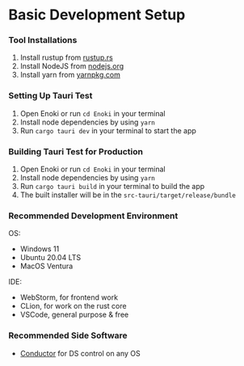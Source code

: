 # Basic Development Setup
### Tool Installations
1. Install rustup from [rustup.rs](https://rustup.rs)
2. Install NodeJS from [nodejs.org](https://nodejs.org)
3. Install yarn from [yarnpkg.com](https://yarnpkg.com/getting-started/install)

### Setting Up Tauri Test
1. Open Enoki or run `cd Enoki` in your terminal
2. Install node dependencies by using `yarn`
3. Run `cargo tauri dev` in your terminal to start the app

### Building Tauri Test for Production
1. Open Enoki or run `cd Enoki` in your terminal
2. Install node dependencies by using `yarn`
3. Run `cargo tauri build` in your terminal to build the app
4. The built installer will be in the `src-tauri/target/release/bundle`

### Recommended Development Environment
OS:
- Windows 11
- Ubuntu 20.04 LTS
- MacOS Ventura

IDE:
- WebStorm, for frontend work
- CLion, for work on the rust core
- VSCode, general purpose & free

### Recommended Side Software
- [Conductor](https://github.com/Redrield/Conductor) for DS control on any OS